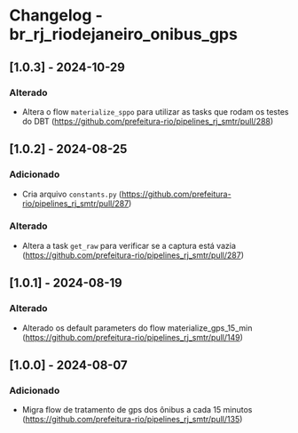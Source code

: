 # Changelog - br_rj_riodejaneiro_onibus_gps

## [1.0.3] - 2024-10-29

### Alterado

- Altera o flow `materialize_sppo` para utilizar as tasks que rodam os testes do DBT (https://github.com/prefeitura-rio/pipelines_rj_smtr/pull/288)

## [1.0.2] - 2024-08-25

### Adicionado

- Cria arquivo `constants.py` (https://github.com/prefeitura-rio/pipelines_rj_smtr/pull/287)

### Alterado

- Altera a task `get_raw` para verificar se a captura está vazia (https://github.com/prefeitura-rio/pipelines_rj_smtr/pull/287)

## [1.0.1] - 2024-08-19

### Alterado
- Alterado os default parameters do flow materialize_gps_15_min (https://github.com/prefeitura-rio/pipelines_rj_smtr/pull/149)

## [1.0.0] - 2024-08-07

### Adicionado
- Migra flow de tratamento de gps dos ônibus a cada 15 minutos (https://github.com/prefeitura-rio/pipelines_rj_smtr/pull/135)
